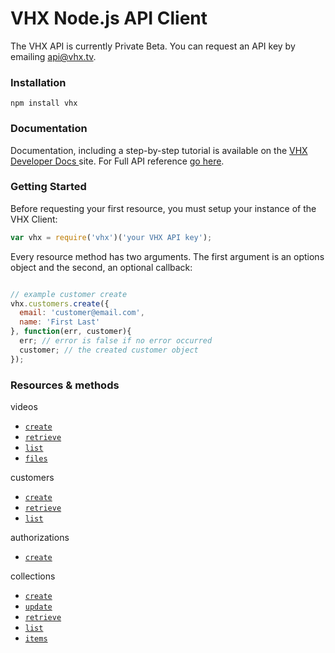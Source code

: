# VHX Node.js API Client

The VHX API is currently Private Beta. You can request an API key by emailing api@vhx.tv.

### Installation

`npm install vhx`

### Documentation

Documentation, including a step-by-step tutorial is available on the [VHX Developer Docs ](http://dev.vhx.tv/api?node) site.
For Full API reference [go here](http://dev.vhx.tv/docs/api?node).

### Getting Started

Before requesting your first resource, you must setup your instance of the VHX Client:

```js
var vhx = require('vhx')('your VHX API key');
```

Every resource method has two arguments. The first argument is an options object and the second, an optional callback:

```js

// example customer create
vhx.customers.create({
  email: 'customer@email.com',
  name: 'First Last'
}, function(err, customer){
  err; // error is false if no error occurred
  customer; // the created customer object
});
```

### Resources & methods

videos
  * [`create`](http://dev.vhx.tv/docs/api/?node#videos-create)
  * [`retrieve`](http://dev.vhx.tv/docs/api?node#videos-retrieve)
  * [`list`](http://dev.vhx.tv/docs/api?node#videos-list)
  * [`files`](http://dev.vhx.tv/docs/api/?node#videos-list-files)

customers
  * [`create`](http://dev.vhx.tv/docs/api/?node#customer-create)
  * [`retrieve`](http://dev.vhx.tv/docs/api/?node#customer-retrieve)
  * [`list`](http://dev.vhx.tv/docs/api/?node#customer-list)

authorizations
  * [`create`](http://dev.vhx.tv/docs/api/?node#authorizations-create)

collections
  * [`create`](http://dev.vhx.tv/docs/api?node#collections-create)
  * [`update`](http://dev.vhx.tv/docs/api?node#collections-update)
  * [`retrieve`](http://dev.vhx.tv/docs/api?node#collections-retrieve)
  * [`list`](http://dev.vhx.tv/docs/api?node#collections-list)
  * [`items`](http://dev.vhx.tv/docs/api?node#collections-items)
